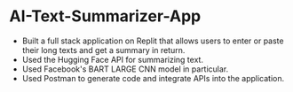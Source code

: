 # AI-Text-Summarizer-App

* Built a full stack application on Replit that allows users to enter or paste their long texts and get a summary in return.
* Used the Hugging Face API for summarizing text.
* Used Facebook's BART LARGE CNN model in particular.
* Used Postman to generate code and integrate APIs into the application.
